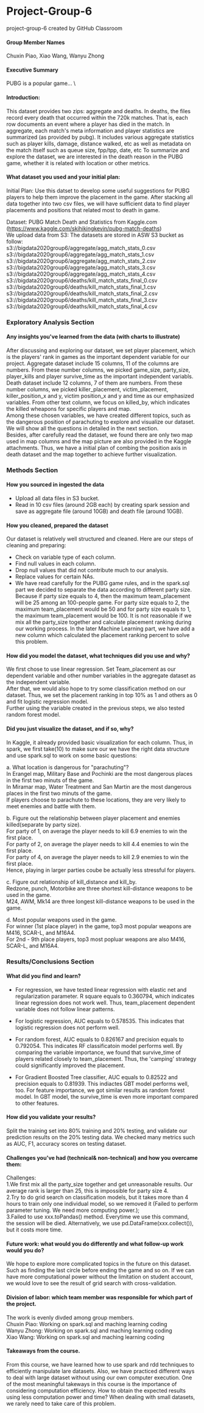 # Project-Group-6
project-group-6 created by GitHub Classroom

#### Group Member Names 
Chuxin Piao, Xiao Wang, Wanyu Zhong 

#### Executive Summary
PUBG is a popular game... \
#### Introduction:
This dataset provides two zips: aggregate and deaths. In deaths, the files record every death that occurred within the 720k matches. That is, each row documents an event where a player has died in the match. In aggregate, each match's meta information and player statistics are summarized (as provided by pubg). It includes various aggregate statistics such as player kills, damage, distance walked, etc as well as metadata on the match itself such as queue size, fpp/tpp, date, etc To summarize and explore the dataset, we are interested in the death reason in the PUBG game, whether it is related with location or other metrics.

#### What dataset you used and your initial plan:
Initial Plan:
Use this datset to develop some useful suggestions for PUBG players to help them improve the placement in the game. 
After stacking all data together into two csv files, we will have sufficient data to find player placements and positions that related most to death in game.

Dataset:
PUBG Match Death and Statistics from Kaggle.com (https://www.kaggle.com/skihikingkevin/pubg-match-deaths) \
We upload data from S3:
The datasets are stored in ASW S3 bucket as follow: \
s3://bigdata2020group6/aggregate/agg_match_stats_0.csv \
s3://bigdata2020group6/aggregate/agg_match_stats_1.csv \
s3://bigdata2020group6/aggregate/agg_match_stats_2.csv \
s3://bigdata2020group6/aggregate/agg_match_stats_3.csv \
s3://bigdata2020group6/aggregate/agg_match_stats_4.csv \
s3://bigdata2020group6/deaths/kill_match_stats_final_0.csv \
s3://bigdata2020group6/deaths/kill_match_stats_final_1.csv \
s3://bigdata2020group6/deaths/kill_match_stats_final_2.csv \
s3://bigdata2020group6/deaths/kill_match_stats_final_3.csv \
s3://bigdata2020group6/deaths/kill_match_stats_final_4.csv 

### Exploratory Analysis Section
#### Any insights you've learned from the data (with charts to illustrate)
After discussing and exploring our dataset, we set player placement, which is the players' rank in games as the important dependent variable for our project. 
Aggregate dataset include 15 columns, 11 of the columns are numbers. From these number columns, we picked game_size, party_size, player_kills and player survive_time as the important independent variabls.\
Death dataset include 12 columns, 7 of them are numbers. From these number columns, we picked killer_placement, victim_placement, killer_position_x and y, victim position_x and y and time as our emphasized variables. From other text column, we focus on killed_by, which indicates the killed wheapons for specific players and map.\
Among these chosen variables, we have created different topics, such as the dangerous position of parachuting to explore and visualize our dataset. We will show all the questions in detailed in the next section.\
Besides, after carefully read the dataset, we found there are only two map used in map columns and the map picture are also provided in the Kaggle attachments. Thus, we have a initial plan of combing the position axis in death dataset and the map together to achieve further visualization.

### Methods Section
#### How you sourced in ingested the data
- Upload all data files in S3 bucket. 
- Read in 10 csv files (around 2GB each) by creating spark session and save as aggregate file (around 10GB) and death file (around 10GB). 

#### How you cleaned, prepared the dataset
Our dataset is relatively well structured and cleaned. Here are our steps of cleaning and preparing: 
 - Check on variable type of each column. 
 - Find null values in each column. 
 - Drop null values that did not contribute much to our analysis. 
 - Replace values for certain NAs. 
 - We have read carefully for the PUBG game rules, and in the spark.sql part we decided to separate the data according to different party size. Because if party size equals to 4, then the maximum team_placement will be 25 among an 100-people game. For party size equals to 2, the maximum team_placement would be 50 and for party size equals to 1, the maximum team_placement would be 100. It is not reasonable if we mix all the party_size together and calculate placement ranking during our working process. In the later Machine Learning part, we have add a new column which calculated the placement ranking percent to solve this problem.
 
#### How did you model the dataset, what techniques did you use and why?
We first chose to use linear regression. Set Team_placement as our dependent variable and other number variables in the aggregate dataset as the independent variable.\
After that, we would also hope to try some classification method on our dataset. Thus, we set the placement ranking in top 10% as 1 and others as 0 and fit logistic regression model.\
Further using the variable created in the previous steps, we also tested random forest model.

#### Did you just visualize the dataset, and if so, why? 
In Kaggle, it already provided basic visualization for each column. Thus, in spark, we first take(10) to make sure our we have the right data structure and use spark.sql to work on some basic questions:

a. What location is dangerous for "parachuting"?\
   In Erangel map, Military Base and Pochinki are the most dangerous places in the first two minuts of the game.  \
   In Miramar map, Water Treatment and San Martin are the most dangerous places in the first two minuts of the game. \
   If players choose to parachute to these locations, they are very likely to meet enemies and battle with them. 
   
b. Figure out the relationship between player placement and enemies killed(separate by party size).\
   For party of 1, on average the player needs to kill 6.9 enemies to win the first place. \
   For party of 2, on average the player needs to kill 4.4 enemies to win the first place. \
   For party of 4, on average the player needs to kill 2.9 enemies to win the first place. \
   Hence, playing in larger parties coube be actually less stressful for players. 
   
c. Figure out relationship of kill_distance and kill_by.\
   Redzone, punch,  Motorbike are three shortest kill-distance weapons to be used in the game. \
   M24, AWM, Mk14 are three longest kill-distance weapons to be used in the game. 
   
d. Most popular weapons used in the game. \
   For winner (1st place player) in the game, top3 most popular weapons are M416, SCAR-L, and M16A4. \
   For 2nd - 9th place players, top3 most popluar weapons are also M416, SCAR-L, and M16A4. 

### Results/Conclusions Section
#### What did you find and learn? 
- For regression, we have tested linear regression with elastic net and regularization parameter. R square equals to 0.360794, which indicates linear regression does not work well. Thus, team_placement dependent variable does not follow linear patterns.

- For logistic regression, AUC equals to 0.578535. This indicates that logistic regression does not perform well.

- For random forest, AUC equals to 0.826167 and precision equals to 0.792054. This indicates RF classificatoin model performs well. By comparing the variable importance, we found that survive_time of players related closely to team_placement. Thus, the 'camping' strategy could significantly improved the placement.

- For Gradient Boosted Tree classifier, AUC equals to 0.82522 and precision equals to 0.81939. This indiactes GBT model performs well, too. For feature importance, we got similar results as random forest model. In GBT model, the survive_time is even more important compared to other features.

#### How did you validate your results? 
Split the training set into 80% training and 20% testing, and validate our prediction results on the 20% testing data. 
We checked many metrics such as AUC, F1, accuracy scores on testing dataset.

#### Challenges you've had (technical& non-technical) and how you overcame them:
Challenges:\
1.We first mix all the party_size together and get unreasonable results. Our average rank is larger than 25, this is impossible for party size 4.\
2.Try to do grid search on classification models, but it takes more than 4 hours to train only one individual model, so we removed it (Failed to perform parameter tuning. We need more computing power.);\
3.Failed to use xxx.toPandas() method. Everytime we use this command, the session will be died. Alternatively, we use pd.DataFrame(xxx.collect()), but it costs more time.
#### Future work: what would you do differently and what follow-up work would you do? 
We hope to explore more complicated topics in the future on this dataset. Such as finding the last circle before ending the game and so on.
If we can have more computational power without the limitation on student account, we would love to see the result of grid search with cross-validation. 

#### Division of labor: which team member was responsible for which part of the project. 
The work is evenly divded among group members.\
Chuxin Piao: Working on spark.sql and maching learning coding\
Wanyu Zhong: Working on spark.sql and maching learning coding\
Xiao Wang: Working on spark.sql and maching learning coding

#### Takeaways from the course. 
From this course, we have learned how to use spark and rdd techniques to efficiently manipulate lare datasets. Also, we have practiced different ways to deal with large dataset without using our own computer execution.
One of the most meaningful takeways in this course is the importance of considering computation efficiency. How to obtain the expected results using less computation power and time? When dealing with small datasets, we rarely need to take care of this problem. 

